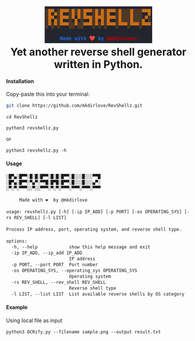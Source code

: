 <h1 align="center">
  <br>
  <a href="https://github.com/mkdirlove/RevShellz"><img src="https://github.com/mkdirlove/RevShellz/blob/main/logo.png" alt="OCRify"></a>
  <br>
  Yet another reverse shell generator written in Python.
  <br>
</h1>

#### Installation

Copy-paste this into your terminal:

```sh
git clone https://github.com/mkdirlove/RevShellz.git
```
```
cd RevShellz
```
```
python3 revshellz.py
```
or
```
python3 revshellz.py -h
```
#### Usage
``` 
░█▀▄░█▀▀░█░█░█▀▀░█░█░█▀▀░█░░░█░░░▀▀█
░█▀▄░█▀▀░▀▄▀░▀▀█░█▀█░█▀▀░█░░░█░░░▄▀░
░▀░▀░▀▀▀░░▀░░▀▀▀░▀░▀░▀▀▀░▀▀▀░▀▀▀░▀▀▀

     Made with ❤️  by @mkdirlove

usage: revshellz.py [-h] [-ip IP_ADD] [-p PORT] [-os OPERATING_SYS] [-rs REV_SHELL] [-l LIST]

Process IP address, port, operating system, and reverse shell type.

options:
  -h, --help            show this help message and exit
  -ip IP_ADD, --ip_add IP_ADD
                        IP address
  -p PORT, --port PORT  Port number
  -os OPERATING_SYS, --operating_sys OPERATING_SYS
                        Operating system
  -rs REV_SHELL, --rev_shell REV_SHELL
                        Reverse shell type
  -l LIST, --list LIST  List available reverse shells by OS category

```
#### Example

Using local file as input
```
python3 OCRify.py --filename sample.png --output result.txt
```
